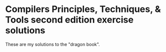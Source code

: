 # Compilers Principles, Techniques, & Tools second edition exercise solutions

These are my solutions to the "dragon book".

